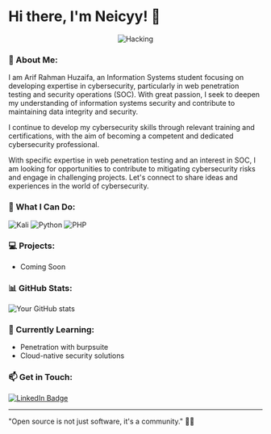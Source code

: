 


# Hi there, I'm Neicyy! 👋<br>


<div align="center">
  <img src="https://i.giphy.com/media/v1.Y2lkPTc5MGI3NjExN3JmNzNxbzllYXhqenM5dmlkNDZkd3hjNzBpeGVsZGF5OTlvd3Z4ciZlcD12MV9pbnRlcm5hbF9naWZfYnlfaWQmY3Q9Zw/3oEjI7gBSMd2jtZOI8/giphy.gif" alt="Hacking">
</div>

### 🚀 About Me:
I am Arif Rahman Huzaifa, an Information Systems student focusing on developing expertise in cybersecurity, particularly in web penetration testing and security operations (SOC). With great passion, I seek to deepen my understanding of information systems security and contribute to maintaining data integrity and security.

I continue to develop my cybersecurity skills through relevant training and certifications, with the aim of becoming a competent and dedicated cybersecurity professional.

With specific expertise in web penetration testing and an interest in SOC, I am looking for opportunities to contribute to mitigating cybersecurity risks and engage in challenging projects. Let's connect to share ideas and experiences in the world of cybersecurity.

### 🔧 What I Can Do:
![Kali](https://img.shields.io/badge/Kali-268BEE?style=for-the-badge&logo=kalilinux&logoColor=white) ![Python](https://img.shields.io/badge/python-3670A0?style=for-the-badge&logo=python&logoColor=ffdd54) ![PHP](https://img.shields.io/badge/php-%23777BB4.svg?style=for-the-badge&logo=php&logoColor=white)
<!---
- **Operating Systems**: 
- **Cloud**: AWS, OpenShift, Kubernetes
- **Automation**: Ansible, Bash, Python
- **Containers**: Docker, Podman
- **DevOps Tools**: Jenkins, Git, CI/CD
- **Security**: SELinux, Firewalld, VPN
--->
### 💻 Projects:
- Coming Soon

### 📊 GitHub Stats:
![Your GitHub stats](https://github-readme-stats.vercel.app/api?username=kenz1us&show_icons=true&theme=radical)

### 🌱 Currently Learning:
- Penetration with burpsuite
- Cloud-native security solutions

### 📫 Get in Touch:
<a href="https://www.linkedin.com/in/arif-rahman-huzaifa-953754258" target="_blank">
  <img src="https://img.shields.io/badge/LinkedIn-0077B5?style=flat-square&logo=linkedin&logoColor=white" alt="LinkedIn Badge"/>
</a>




---

"Open source is not just software, it's a community." 👨‍💻
